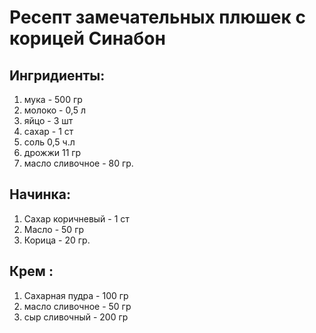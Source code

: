 # Ресепт замечательных плюшек с корицей Синабон

## Ингридиенты:
1. мука - 500 гр
2. молоко - 0,5 л
3. яйцо - 3 шт
4. сахар - 1 ст
5. соль 0,5 ч.л
6. дрожжи 11 гр
7. масло сливочное - 80 гр.
## Начинка:
1. Сахар коричневый - 1 ст
2. Масло - 50 гр
3. Корица - 20 гр.
## Крем :
1. Сахарная пудра - 100 гр
2. масло сливочное - 50 гр
3. сыр сливочный - 200 гр